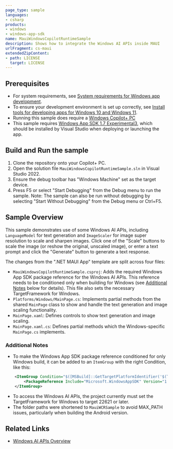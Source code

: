 ```yaml
---
page_type: sample
languages:
- csharp
products:
- windows
- windows-app-sdk
name: MauiWindowsCopilotRuntimeSample
description: Shows how to integrate the Windows AI APIs inside MAUI
urlFragment: cs-maui
extendedZipContent:
- path: LICENSE
  target: LICENSE
---
```


## Prerequisites
- For system requirements, see [System requirements for Windows app development](https://docs.microsoft.com/windows/apps/windows-app-sdk/system-requirements).
- To ensure your development environment is set up correctly, see [Install tools for developing apps for Windows 10 and Windows 11](https://docs.microsoft.com/windows/apps/windows-app-sdk/set-up-your-development-environment).
- Running this sample does require a [Windows Copilot+ PC](https://learn.microsoft.com/windows/ai/npu-devices/)
- This sample requires [Windows App SDK 1.7 Experimental3](https://learn.microsoft.com/windows/apps/windows-app-sdk/downloads#windows-app-sdk-17-experimental), which should be installed by Visual Studio when deploying or launching the app.

## Build and Run the sample
1. Clone the repository onto your Copilot+ PC.
2. Open the solution file `MauiWindowsCopilotRuntimeSample.sln` in Visual Studio 2022.
3. Ensure the debug toolbar has "Windows Machine" set as the target device.
4. Press F5 or select "Start Debugging" from the Debug menu to run the sample.
Note: The sample can also be run without debugging by selecting "Start Without Debugging" from the Debug menu or Ctrl+F5. 

## Sample Overview

This sample demonstrates use of some Windows AI APIs, including `LanguageModel` for text
generation and `ImageScaler` for image super resolution to scale and sharpen images. Click one of the
"Scale" buttons to scale the image (or reshow the original, unscaled image), or enter a text prompt and
click the "Generate" button to generate a text response.

The changes from the ".NET MAUI App" template are split across four files:
- `MauiWindowsCopilotRuntimeSample.csproj`: Adds the required Windows App SDK package reference for the
  Windows AI APIs. This reference needs to be conditioned only when building for Windows
  (see [Additional Notes](#additional-notes) below for details). This file also sets the necessary
  TargetFramework for Windows.
- `Platforms/Windows/MainPage.cs`: Implements partial methods from the shared `MainPage` class to show and
  handle the text generation and image scaling functionality.
- `MainPage.xaml`: Defines controls to show text generation and image scaling.
- `MainPage.xaml.cs`: Defines partial methods which the Windows-specific `MainPage.cs` implements.

### Additional Notes

- To make the Windows App SDK package reference conditioned for only Windows build, it can be added to an
  `ItemGroup` with the right Condition, like this:
```xml
	<ItemGroup Condition="$([MSBuild]::GetTargetPlatformIdentifier('$(TargetFramework)')) == 'windows'">
		<PackageReference Include="Microsoft.WindowsAppSDK" Version="1.7.250127003-experimental3" />
	</ItemGroup>
```
- To access the Windows AI APIs, the project currently must set the TargetFramework for
  Windows to target 22621 or later.
- The folder paths were shortened to `MauiWCRSample` to avoid MAX_PATH issues, particularly when
  building the Android version.

## Related Links
- [Windows AI APIs Overview](https://learn.microsoft.com/windows/ai/apis/)
